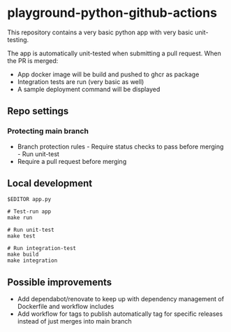 # playground-python-github-actions


This repository contains a very basic python app with very basic unit-testing.

The app is automatically unit-tested when submitting a pull request. When the PR is merged:
* App docker image will be build and pushed to ghcr as package
* Integration tests are run (very basic as well)
* A sample deployment command will be displayed

## Repo settings

### Protecting main branch

* Branch protection rules - Require status checks to pass before merging - Run unit-test
* Require a pull request before merging

## Local development

```shell
$EDITOR app.py

# Test-run app
make run

# Run unit-test
make test

# Run integration-test
make build
make integration
```

## Possible improvements

* Add dependabot/renovate to keep up with dependency management of Dockerfile and workflow includes
* Add workflow for tags to publish automatically tag for specific releases instead of just merges into main branch
